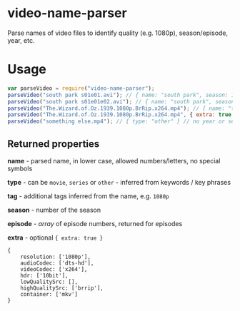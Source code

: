# video-name-parser
Parse names of video files to identify quality (e.g. 1080p), season/episode, year, etc.

# Usage
```javascript
var parseVideo = require("video-name-parser");
parseVideo("south park s01e01.avi"); // { name: "south park", season: 1, episode: [1], type: "series", tag: [] }
parseVideo("south park s01e01e02.avi"); // { name: "south park", season: 1, episode: [1,2], type: "series", tag: [] }
parseVideo("The.Wizard.of.Oz.1939.1080p.BrRip.x264.mp4"); // { name: "the wizard of oz", year: 1939, type: "movie", tag: [ "hd", "1080p" ] }
parseVideo("The.Wizard.of.Oz.1939.1080p.BrRip.x264.mp4", { extra: true }); // { ... extra: { resolution: ["1080p"], audio: [], codec: ["x264"], lowQualitySrc: [], highQualitySrc: ["brrip"] } }
parseVideo("something else.mp4"); // { type: "other" } // no year or season/ep found, assuming 'other'
```

## Returned properties

**name** - parsed name, in lower case, allowed numbers/letters, no special symbols

**type** - can be `movie`, `series` or `other` - inferred from keywords / key phrases

**tag** - additional tags inferred from the name, e.g. `1080p`

**season** - number of the season

**episode** - _array_ of episode numbers, returned for episodes

**extra** - optional ```{ extra: true }```
```
{ 
    resolution: ['1080p'],
    audioCodec: ['dts-hd'],
    videoCodec: ['x264'],
    hdr: ['10bit'],
    lowQualitySrc: [],
    highQualitySrc: ['brrip'],
    container: ['mkv']
}
```
